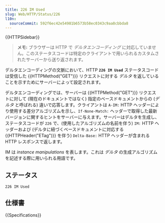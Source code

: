 ```yaml
---
title: 226 IM Used
slug: Web/HTTP/Status/226
l10n:
  sourceCommit: 592f6ec42e54981b6573b58ec0343c9aa8cbbda8
---
```


{{HTTPSidebar}}

> **メモ:** ブラウザーは HTTP で _デルタエンコーディング_ に対応していません。このステータスコードは特定のクライアントで用いられるカスタムされたサーバーから送り返されます。

デルタエンコーディングの文脈において、HTTP **`226 IM Used`** ステータスコードは受信した {{HTTPMethod("GET")}} リクエストに対する _デルタ_ を返していることを示すためにサーバーによって設定されます。

デルタエンコーディングでは、サーバーは {{HTTPMethod("GET")}} リクエストに対して (現在のドキュメントではなく) 指定のベースドキュメントからの (_デルタ_ と呼ばれる) 違いで応答します。クライアントは `A-IM:` HTTP ヘッダーにより使用する差分アルゴリズムを示し、`If-None-Match:` ヘッダーで取得した最新バージョンに関するヒントをサーバーに与えます。サーバーはデルタを生成し、ステータスコードが `226` で、(使用したアルゴリズムの名前を伴う) `IM:` HTTP ヘッダーおよび (デルタに紐づくベースドキュメントに対応する {{HTTPHeader("ETag")}} を伴う) `Delta-Base:` HTTP ヘッダーが含まれる HTTP レスポンスで返します。

IM は _instance manipulations_ を表します。これは _デルタ_ の生成アルゴリズムを記述する際に用いられる用語です。

## ステータス

```plain
226 IM Used
```

## 仕様書

{{Specifications}}

